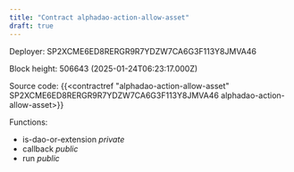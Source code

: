 ```yaml
---
title: "Contract alphadao-action-allow-asset"
draft: true
---
```

Deployer: SP2XCME6ED8RERGR9R7YDZW7CA6G3F113Y8JMVA46


 



Block height: 506643 (2025-01-24T06:23:17.000Z)

Source code: {{<contractref "alphadao-action-allow-asset" SP2XCME6ED8RERGR9R7YDZW7CA6G3F113Y8JMVA46 alphadao-action-allow-asset>}}

Functions:

* is-dao-or-extension _private_
* callback _public_
* run _public_
